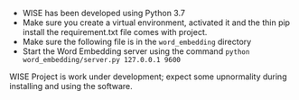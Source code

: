 <div align="center">
  <img src="">
</div>

* WISE has been developed using Python 3.7
* Make sure you create a virtual environment, activated it and the thin pip install the requirement.txt file comes with project. 
* Make sure the following file is in the `word_embedding` directory
* Start the Word Embedding server using the command `python word_embedding/server.py 127.0.0.1 9600`

WISE Project is work under development; expect some upnormality during installing and using the software.
